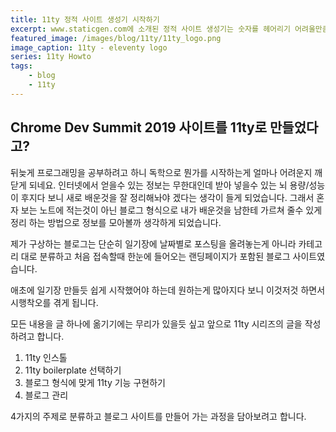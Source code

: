 ```yaml
---
title: 11ty 정적 사이트 생성기 시작하기
excerpt: www.staticgen.com에 소개된 정적 사이트 생성기는 숫자를 헤어리기 어려울만큼 다양합니다. 그 많은 생성기중에서 11ty 를 선택한 이유를 소개할까 합니다.
featured_image: /images/blog/11ty/11ty_logo.png
image_caption: 11ty - eleventy logo
series: 11ty Howto
tags: 
    - blog
    - 11ty
---
```


## Chrome Dev Summit 2019 사이트를 11ty로 만들었다고?

뒤늦게 프로그래밍을 공부하려고 하니 독학으로 뭔가를 시작하는게 얼마나 어려운지 깨닫게 되네요. 인터넷에서 얻을수 있는 정보는 무한대인데 받아 넣을수 있는 뇌 용량/성능이 후지다 보니 새로 배운것을 잘 정리해놔야 겠다는 생각이 들게 되었습니다. 그래서 혼자 보는 노트에 적는것이 아닌 블로그 형식으로 내가 배운것을 남한테 가르쳐 줄수 있게 정리 하는 방법으로 정보를 모아볼까 생각하게 되었습니다.

제가 구상하는 블로그는 단순히 일기장에 날짜별로 포스팅을 올려놓는게 아니라 카테고리 대로 분류하고 처음 접속할때 한눈에 들어오는 랜딩페이지가 포함된 블로그 사이트였습니다.

애초에 일기장 만들듯 쉽게 시작했어야 하는데 원하는게 많아지다 보니 이것저것 하면서 시행착오를 겪게 됩니다.

모든 내용을 글 하나에 옮기기에는 무리가 있을듯 싶고 앞으로 11ty 시리즈의 글을 작성하려고 합니다.

1. 11ty 인스톨
2. 11ty boilerplate 선택하기
3. 블로그 형식에 맞게 11ty 기능 구현하기
4. 블로그 관리

4가지의 주제로 분류하고 블로그 사이트를 만들어 가는 과정을 담아보려고 합니다.